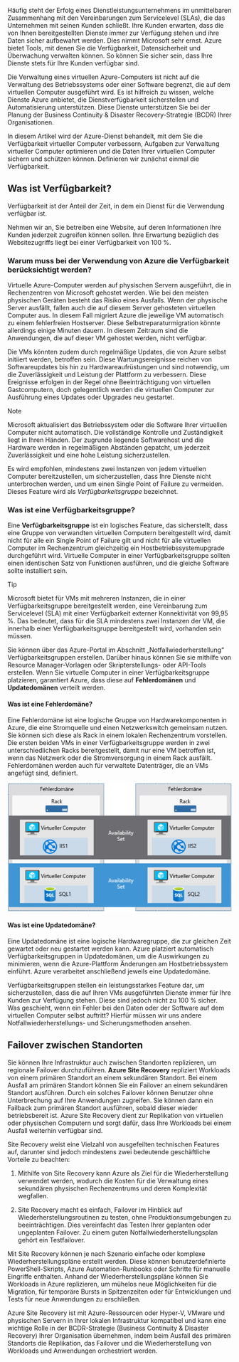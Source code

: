 Häufig steht der Erfolg eines Dienstleistungsunternehmens im unmittelbaren Zusammenhang mit den Vereinbarungen zum Servicelevel (SLAs), die das Unternehmen mit seinen Kunden schließt. Ihre Kunden erwarten, dass die von Ihnen bereitgestellten Dienste immer zur Verfügung stehen und ihre Daten sicher aufbewahrt werden. Dies nimmt Microsoft sehr ernst. Azure bietet Tools, mit denen Sie die Verfügbarkeit, Datensicherheit und Überwachung verwalten können. So können Sie sicher sein, dass Ihre Dienste stets für Ihre Kunden verfügbar sind.

Die Verwaltung eines virtuellen Azure-Computers ist nicht auf die Verwaltung des Betriebssystems oder einer Software begrenzt, die auf dem virtuellen Computer ausgeführt wird. Es ist hilfreich zu wissen, welche Dienste Azure anbietet, die Dienstverfügbarkeit sicherstellen und Automatisierung unterstützen. Diese Dienste unterstützen Sie bei der Planung der Business Continuity & Disaster Recovery-Strategie (BCDR) Ihrer Organisationen.

In diesem Artikel wird der Azure-Dienst behandelt, mit dem Sie die Verfügbarkeit virtueller Computer verbessern, Aufgaben zur Verwaltung virtueller Computer optimieren und die Daten Ihrer virtuellen Computer sichern und schützen können. Definieren wir zunächst einmal die Verfügbarkeit.

## <a name="what-is-availability"></a>Was ist Verfügbarkeit?

Verfügbarkeit ist der Anteil der Zeit, in dem ein Dienst für die Verwendung verfügbar ist.

Nehmen wir an, Sie betreiben eine Website, auf deren Informationen Ihre Kunden jederzeit zugreifen können sollen. Ihre Erwartung bezüglich des Websitezugriffs liegt bei einer Verfügbarkeit von 100 %.

### <a name="why-do-i-need-to-think-about-availability-when-using-azure"></a>Warum muss bei der Verwendung von Azure die Verfügbarkeit berücksichtigt werden?

Virtuelle Azure-Computer werden auf physischen Servern ausgeführt, die in Rechenzentren von Microsoft gehostet werden. Wie bei den meisten physischen Geräten besteht das Risiko eines Ausfalls. Wenn der physische Server ausfällt, fallen auch die auf diesem Server gehosteten virtuellen Computer aus. In diesem Fall migriert Azure die jeweilige VM automatisch zu einem fehlerfreien Hostserver. Diese Selbstreparaturmigration könnte allerdings einige Minuten dauern. In diesem Zeitraum sind die Anwendungen, die auf dieser VM gehostet werden, nicht verfügbar.

Die VMs könnten zudem durch regelmäßige Updates, die von Azure selbst initiiert werden, betroffen sein. Diese Wartungsereignisse reichen von Softwareupdates bis hin zu Hardwareaufrüstungen und sind notwendig, um die Zuverlässigkeit und Leistung der Plattform zu verbessern. Diese Ereignisse erfolgen in der Regel ohne Beeinträchtigung von virtuellen Gastcomputern, doch gelegentlich werden die virtuellen Computer zur Ausführung eines Updates oder Upgrades neu gestartet.

> [!NOTE]
> Microsoft aktualisiert das Betriebssystem oder die Software Ihrer virtuellen Computer nicht automatisch. Die vollständige Kontrolle und Zuständigkeit liegt in Ihren Händen. Der zugrunde liegende Softwarehost und die Hardware werden in regelmäßigen Abständen gepatcht, um jederzeit Zuverlässigkeit und eine hohe Leistung sicherzustellen.

Es wird empfohlen, mindestens zwei Instanzen von jedem virtuellen Computer bereitzustellen, um sicherzustellen, dass Ihre Dienste nicht unterbrochen werden, und um einen Single Point of Failure zu vermeiden. Dieses Feature wird als _Verfügbarkeitsgruppe_ bezeichnet.

### <a name="what-is-an-availability-set"></a>Was ist eine Verfügbarkeitsgruppe?

Eine **Verfügbarkeitsgruppe** ist ein logisches Feature, das sicherstellt, dass eine Gruppe von verwandten virtuellen Computern bereitgestellt wird, damit nicht für alle ein Single Point of Failure gilt und nicht für alle virtuellen Computer im Rechenzentrum gleichzeitig ein Hostbetriebssystemupgrade durchgeführt wird. Virtuelle Computer in einer Verfügbarkeitsgruppe sollten einen identischen Satz von Funktionen ausführen, und die gleiche Software sollte installiert sein.

> [!TIP]
> Microsoft bietet für VMs mit mehreren Instanzen, die in einer Verfügbarkeitsgruppe bereitgestellt werden, eine Vereinbarung zum Servicelevel (SLA) mit einer Verfügbarkeit externer Konnektivität von 99,95 %. Das bedeutet, dass für die SLA mindestens zwei Instanzen der VM, die innerhalb einer Verfügbarkeitsgruppe bereitgestellt wird, vorhanden sein müssen. 

Sie können über das Azure-Portal im Abschnitt „Notfallwiederherstellung“ Verfügbarkeitsgruppen erstellen. Darüber hinaus können Sie sie mithilfe von Resource Manager-Vorlagen oder Skripterstellungs- oder API-Tools erstellen. Wenn Sie virtuelle Computer in einer Verfügbarkeitsgruppe platzieren, garantiert Azure, dass diese auf **Fehlerdomänen** und **Updatedomänen** verteilt werden.

#### <a name="what-is-a-fault-domain"></a>Was ist eine Fehlerdomäne?

Eine Fehlerdomäne ist eine logische Gruppe von Hardwarekomponenten in Azure, die eine Stromquelle und einen Netzwerkswitch gemeinsam nutzen. Sie können sich diese als Rack in einem lokalen Rechenzentrum vorstellen. Die ersten beiden VMs in einer Verfügbarkeitsgruppe werden in zwei unterschiedlichen Racks bereitgestellt, damit nur eine VM betroffen ist, wenn das Netzwerk oder die Stromversorgung in einem Rack ausfällt. Fehlerdomänen werden auch für verwaltete Datenträger, die an VMs angefügt sind, definiert.

![Fehlerdomänen](../media/5-fault-domains.png)

#### <a name="what-is-an-update-domain"></a>Was ist eine Updatedomäne?

Eine Updatedomäne ist eine logische Hardwaregruppe, die zur gleichen Zeit gewartet oder neu gestartet werden kann. Azure platziert automatisch Verfügbarkeitsgruppen in Updatedomänen, um die Auswirkungen zu minimieren, wenn die Azure-Plattform Änderungen am Hostbetriebssystem einführt. Azure verarbeitet anschließend jeweils eine Updatedomäne.

Verfügbarkeitsgruppen stellen ein leistungsstarkes Feature dar, um sicherzustellen, dass die auf Ihren VMs ausgeführten Dienste immer für Ihre Kunden zur Verfügung stehen. Diese sind jedoch nicht zu 100 % sicher. Was geschieht, wenn ein Fehler bei den Daten oder der Software auf dem virtuellen Computer selbst auftritt? Hierfür müssen wir uns andere Notfallwiederherstellungs- und Sicherungsmethoden ansehen.

## <a name="failover-across-locations"></a>Failover zwischen Standorten

Sie können Ihre Infrastruktur auch zwischen Standorten replizieren, um regionale Failover durchzuführen. **Azure Site Recovery** repliziert Workloads von einem primären Standort an einem sekundären Standort. Bei einem Ausfall am primären Standort können Sie ein Failover an einem sekundären Standort ausführen. Durch ein solches Failover können Benutzer ohne Unterbrechung auf Ihre Anwendungen zugreifen. Sie können dann ein Failback zum primären Standort ausführen, sobald dieser wieder betriebsbereit ist. Azure Site Recovery dient zur Replikation von virtuellen oder physischen Computern und sorgt dafür, dass Ihre Workloads bei einem Ausfall weiterhin verfügbar sind.

Site Recovery weist eine Vielzahl von ausgefeilten technischen Features auf, darunter sind jedoch mindestens zwei bedeutende geschäftliche Vorteile zu beachten:

1. Mithilfe von Site Recovery kann Azure als Ziel für die Wiederherstellung verwendet werden, wodurch die Kosten für die Verwaltung eines sekundären physischen Rechenzentrums und deren Komplexität wegfallen.

2. Site Recovery macht es einfach, Failover im Hinblick auf Wiederherstellungsroutinen zu testen, ohne Produktionsumgebungen zu beeinträchtigen. Dies vereinfacht das Testen Ihrer geplanten oder ungeplanten Failover. Zu einem guten Notfallwiederherstellungsplan gehört ein Testfailover.

Mit Site Recovery können je nach Szenario einfache oder komplexe Wiederherstellungspläne erstellt werden. Diese können benutzerdefinierte PowerShell-Skripts, Azure Automation-Runbooks oder Schritte für manuelle Eingriffe enthalten. Anhand der Wiederherstellungspläne können Sie Workloads in Azure replizieren, um mühelos neue Möglichkeiten für die Migration, für temporäre Bursts in Spitzenzeiten oder für Entwicklungen und Tests für neue Anwendungen zu erschließen.

Azure Site Recovery ist mit Azure-Ressourcen oder Hyper-V, VMware und physischen Servern in Ihrer lokalen Infrastruktur kompatibel und kann eine wichtige Rolle in der BCDR-Strategie (Business Continuity & Disaster Recovery) Ihrer Organisation übernehmen, indem beim Ausfall des primären Standorts die Replikation, das Failover und die Wiederherstellung von Workloads und Anwendungen orchestriert werden.

